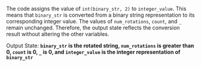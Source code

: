 The code assigns the value of `int(binary_str, 2)` to `integer_value`. This means that `binary_str` is converted from a binary string representation to its corresponding integer value. The values of `num_rotations`, `count`, and `_` remain unchanged. Therefore, the output state reflects the conversion result without altering the other variables.

Output State: **`binary_str` is the rotated string, `num_rotations` is greater than 0, `count` is 0, `_` is 0, and `integer_value` is the integer representation of `binary_str`**